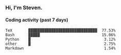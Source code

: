 ### Hi, I'm Steven.

#### Coding activity (past 7 days)
```
TeX       ▓▓▓▓▓▓▓▓▓▓▓▓▓▓▓▓▓▓▓▓▓▓▓▓▓▓▓▓▓▓  77.53%
Bash      ▓▓▓▓▓                           15.06%
Python    ▓                                3.12%
other     ▓                                2.75%
Markdown                                   1.54%
```
